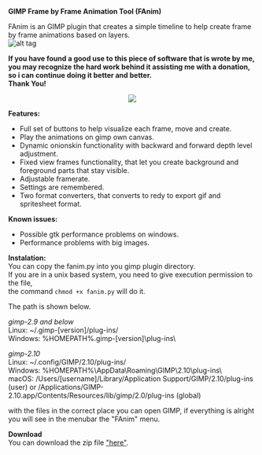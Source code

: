 __GIMP Frame by Frame Animation Tool (FAnim)__  

FAnim is an GIMP plugin that creates a simple timeline to help create frame by frame animations based on layers.  
![alt tag](https://i.imgur.com/S9rX2tu.png)  

**If you have found a good use to this piece of software that is wrote by me, you may recognize the hard
work behind it assisting me with a donation, so i can continue doing it better and better.  
Thank You!**  

<p align="center">
<a href="https://www.paypal.com/cgi-bin/webscr?cmd=_donations&business=JMF3ZCEPBRTY4&lc=US&item_name=douglasvini&currency_code=USD&bn=PP%2dDonationsBF%3abtn_donateCC_LG%2egif%3aNonHosted">
<img src="https://www.paypalobjects.com/en_US/i/btn/btn_donateCC_LG.gif"></img>
</a>
</p>

__Features:__  
* Full set of buttons to help visualize each frame, move and create.
* Play the animations on gimp own canvas.
* Dynamic onionskin functionality with backward and forward depth level adjustment.
* Fixed view frames functionality, that let you create background and foreground parts that stay visible.
* Adjustable framerate.
* Settings are remembered.
* Two format converters, that converts to redy to export gif and spritesheet format.

__Known issues:__  
* Possible gtk performance problems on windows.  
* Performance problems with big images.  

__Instalation:__  
You can copy the fanim.py into you gimp plugin directory.  
If you are in a unix based system, you need to give execution permission to the file,  
the command `chmod +x fanim.py` will do it.

The path is shown below.  

*gimp-2.9 and below*  
Linux: ~/.gimp-[version]/plug-ins/  
Windows: %HOMEPATH%\.gimp-[version]\plug-ins\  

*gimp-2.10*  
Linux: ~/.config/GIMP/2.10/plug-ins/  
Windows: %HOMEPATH%\AppData\Roaming\GIMP\2.10\plug-ins\  
macOS: /Users/[username]/Library/Application Support/GIMP/2.10/plug-ins (user) or /Applications/GIMP-2.10.app/Contents/Resources/lib/gimp/2.0/plug-ins (global) 

with the files in the correct place you can open GIMP, if everything is alright you
will see in the menubar the "FAnim" menu.  

__Download__  
You can download the zip file ["here"](https://github.com/douglasvini/gimp-fanim/archive/master.zip).
